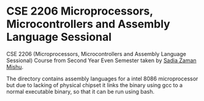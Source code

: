 # CSE 2206 Microprocessors, Microcontrollers and Assembly Language Sessional
CSE 2206 (Microprocessors, Microcontrollers and Assembly Language Sessional) Course from Second Year Even Semester taken by [Sadia Zaman Mishu](https://www.cse.ruet.ac.bd/Sadia_cse).

The directory contains assembly languages for a intel 8086 microprocessor but due to lacking of physical chipset it links the binary using gcc to a normal executable binary, so that it can be run using bash.
